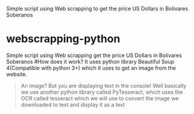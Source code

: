 Simple script using Web scrapping to get the price US Dollars in Bolivares Soberanos
# webscrapping-python
Simple script using Web scrapping get the price US Dollars in Bolivares Soberanos
#How does it work?
It uses python library Beautiful Soup 4(Compatible with python 3+) which it uses to get an image from the website.
> An image? But you are displaying text in the console!
Well basically we use another python library called PyTesseract, which uses the OCR called tesseract which we will use to convert the image we downloaded to text and display it as a text
